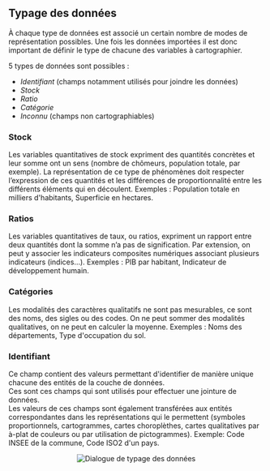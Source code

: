 ## Typage des données

À chaque type de données est associé un certain nombre de modes de représentation possibles. Une fois les données importées il est donc important de définir le type de chacune des variables à cartographier.

5 types de données sont possibles :
- *Identifiant* (champs notamment utilisés pour joindre les données)
- *Stock*
- *Ratio*
- *Catégorie*
- *Inconnu* (champs non cartographiables)

### Stock
Les variables quantitatives de stock expriment des quantités concrètes et leur somme ont un sens (nombre de chômeurs, population totale, par exemple).
La représentation de ce type de phénomènes doit respecter l’expression de ces quantités et les différences de proportionnalité entre les différents éléments qui en découlent.
Exemples : Population totale en milliers d'habitants, Superficie en hectares.

### Ratios
Les variables quantitatives de taux, ou ratios, expriment un rapport entre deux quantités dont la somme n’a pas de signification. Par extension, on peut y associer les indicateurs composites numériques associant plusieurs indicateurs (indices…).
Exemples : PIB par habitant, Indicateur de développement humain.

### Catégories
Les modalités des caractères qualitatifs ne sont pas mesurables, ce sont des noms, des sigles ou des codes. On ne peut sommer des modalités qualitatives, on ne peut en calculer la moyenne.
Exemples : Noms des départements, Type d'occupation du sol.

### Identifiant
Ce champ contient des valeurs permettant d'identifier de manière unique chacune des entités de la couche de données.  
Ces sont ces champs qui sont utilisés pour effectuer une jointure de données.  
Les valeurs de ces champs sont également transférées aux entités correspondantes dans les représentations qui le permettent (symboles proportionnels, cartogrammes, cartes choroplèthes, cartes qualitatives par à-plat de couleurs ou par utilisation de pictogrammes).
Exemple: Code INSEE de la commune, Code ISO2 d'un pays.

<p style="text-align: center;">
<img src="img/win_typ_fr.png" alt="Dialogue de typage des données"/>
</p>
